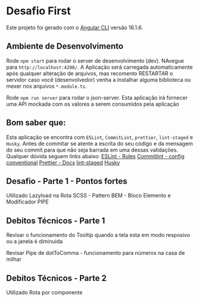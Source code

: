# Desafio First

Este projeto foi gerado com o [Angular CLI](https://github.com/angular/angular-cli) versão 16.1.6.

## Ambiente de Desenvolvimento

Rode `npm start` para rodar o server de desenvolvimento (dev). NAvegue para `http://localhost:4200/`. A Aplicação será carregada automaticamente após qualquer alteração de arquivos, mas recomento RESTARTAR o servidor caso você (desenvolvedor) venha a instalhar alguma biblioteca ou mexer nos arquivos `*.module.ts`.

Rode `npm run server` para rodar o json-server. Esta aplicação irá fornecer uma API mockada com os valores a serem consumidos pela aplicação

## Bom saber que:

Esta aplicação se encontra com `ESLint`, `CommitLint`, `prettier`, `lint-staged` e `Husky`.
Antes de commitar se atente a escrita do seu código e da mensagem do seu commit para que não seja barrada em uma dessas validações.
Qualquer dúvida seguem links abaixo:
[ESLint - Rules](https://eslint.org/docs/latest/rules/)
[Commitlint - config conventional](https://github.com/conventional-changelog/commitlint/blob/master/%40commitlint/config-conventional/README.md)
[Prettier - Docs](https://prettier.io/docs/en/index.html)
[lint-staged](https://github.com/okonet/lint-staged)
[Husky](https://typicode.github.io/husky/)

## Desafio - Parte 1 - Pontos fortes

Utilizado Lazyload na Rota
SCSS - Pattern BEM - Bloco Elemento e Modificador
PIPE

## Debitos Técnicos - Parte 1

Revisar o funcionamento do Tooltip quando a tela esta em modo resposivo ou a janela é diminuida

Revisar Pipe de dotToComma - funcionamento para números na casa de milhar

## Debitos Técnicos - Parte 2

Utilizado Rota por componente
